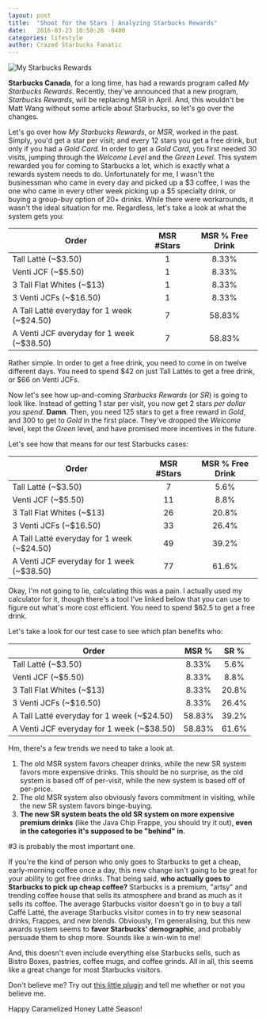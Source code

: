 ```yaml
---
layout: post
title:  "Shoot for the Stars | Analyzing Starbucks Rewards"
date:   2016-03-23 10:50:26 -0400
categories: lifestyle
author: Crazed Starbucks Fanatic
---
```


![My Starbucks Rewards](http://matthewwang.me/blog/img/2016-03-23-MSR.png "My Starbucks Rewards")

**Starbucks Canada**, for a long time, has had a rewards program called *My Starbucks Rewards*. Recently, they've announced that a new program, *Starbucks Rewards*, will be replacing MSR in April. And, this wouldn't be Matt Wang without some article about Starbucks, so let's go over the changes.

Let's go over how *My Starbucks Rewards*, or *MSR*, worked in the past. Simply, you'd get a star per visit; and every 12 stars you get a free drink, but only if you had a *Gold Card.* In order to get a *Gold Card*, you first needed 30 visits, jumping through the *Welcome Level* and the *Green Level*. This system rewarded you for coming to Starbucks a lot, which is exactly what a rewards system needs to do. Unfortunately for me, I wasn't the businessman who came in every day and picked up a $3 coffee, I was the one who came in every other week picking up a $5 specialty drink, or buying a group-buy option of 20+ drinks. While there were workarounds, it wasn't the ideal situation for me. Regardless, let's take a look at what the system gets you:

| Order            | MSR #Stars    | MSR % Free Drink  |
| -----------------|:-------------:| :-----:|
| Tall Latté (~$3.50) | 1          | 8.33% |
| Venti JCF (~$5.50)  | 1          | 8.33% |
| 3 Tall Flat Whites (~$13)    | 1 | 8.33% |
| 3 Venti JCFs (~$16.50)       | 1 | 8.33% |
| A Tall Latté everyday for 1 week (~$24.50) | 7 | 58.83% |
| A Venti JCF everyday for 1 week (~$38.50) | 7 | 58.83% |


Rather simple. In order to get a free drink, you need to come in on twelve different days. You need to spend $42 on just Tall Lattés to get a free drink, or $66 on Venti JCFs.

Now let's see how up-and-coming *Starbucks Rewards* (or *SR*) is going to look like. Instead of getting 1 star per visit, you now get 2 stars *per dollar you spend*. **Damn**. Then, you need 125 stars to get a free reward in *Gold*, and 300 to get to *Gold* in the first place. They've dropped the *Welcome* level, kept the *Green* level, and have promised more incentives in the future.

Let's see how that means for our test Starbucks cases:

| Order            | MSR #Stars    | MSR % Free Drink  |
| -----------------|:-------------:| :-----:|
| Tall Latté (~$3.50) | 7          | 5.6% |
| Venti JCF (~$5.50)  | 11         | 8.8% |
| 3 Tall Flat Whites (~$13)   | 26 | 20.8% |
| 3 Venti JCFs (~$16.50)      | 33 | 26.4% |
| A Tall Latté everyday for 1 week (~$24.50) | 49 | 39.2% |
| A Venti JCF everyday for 1 week (~$38.50) | 77 | 61.6% |


Okay, I'm not going to lie, calculating this was a pain. I actually used my calculator for it, though there's a tool I've linked below that you can use to figure out what's more cost efficient. You need to spend $62.5 to get a free drink.

Let's take a look for our test case to see which plan benefits who:

| Order                                      | MSR % | SR % |
| -------------------------------------------|:----------------:| :-----:|
| Tall Latté (~$3.50)                        | 8.33%            | 5.6%  |
| Venti JCF (~$5.50)                         | 8.33%            | 8.8%  |
| 3 Tall Flat Whites (~$13)                  | 8.33%            | 20.8% |
| 3 Venti JCFs (~$16.50)                     | 8.33%            | 26.4% |
| A Tall Latté everyday for 1 week (~$24.50) | 58.83%           | 39.2% |
| A Venti JCF everyday for 1 week (~$38.50)  | 58.83%           | 61.6% |

Hm, there's a few trends we need to take a look at.
1. The old MSR system favors cheaper drinks, while the new SR system favors more expensive drinks. This should be no surprise, as the old system is based off of per-visit, while the new system is based off of per-price.
2. The old MSR system also obviously favors commitment in visiting, while the new SR system favors binge-buying.
3. **The new SR system beats the old SR system on more expensive premium drinks** (like the Java Chip Frappe, you should try it out), **even in the categories it's supposed to be "behind" in**.

#3 is probably the most important one.

If you're the kind of person who only goes to Starbucks to get a cheap, early-morning coffee once a day, this new change isn't going to be great for your ability to get free drinks. That being said, **who actually goes to Starbucks to pick up cheap coffee?** Starbucks is a premium, "artsy" and trending coffee house that sells its atmosphere and brand as much as it sells its coffee. The average Starbucks visitor doesn't go in to buy a tall Caffé Latté, the average Starbucks visitor comes in to try new seasonal drinks, Frappes, and new blends. Obviously, I'm generalising, but this new awards system seems to **favor Starbucks' demographic**, and probably persuade them to shop more. Sounds like a win-win to me!

And, this doesn't even include everything else Starbucks sells, such as Bistro Boxes, pastries, coffee mugs, and coffee grinds. All in all, this seems like a great change for most Starbucks visitors.

Don't believe me? Try out [this little plugin]({{site.baseurl}}/scripts/starbucks-rewards/) and tell me whether or not you believe me.

Happy Caramelized Honey Latté Season!
